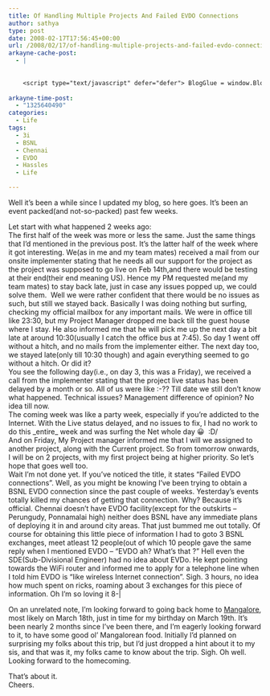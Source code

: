 ```yaml
---
title: Of Handling Multiple Projects And Failed EVDO Connections
author: sathya
type: post
date: 2008-02-17T17:56:45+00:00
url: /2008/02/17/of-handling-multiple-projects-and-failed-evdo-connections/
arkayne-cache-post:
  - |
    
    
    <script type="text/javascript" defer="defer"> BlogGlue = window.BlogGlue || window.Arkayne || {}; BlogGlue.baseurl = 'http://www.blogglue.com'; BlogGlue.go = function(e, a, cid, gid) { var id = a.getAttribute('id'); var orig = a.getAttribute('href'); var target = a.getAttribute('target'); var redir = [BlogGlue.baseurl, 'link', cid, gid, ''].join('/'); redir += '?ts=' + Math.random(); redir += '&amp;url=' + escape(a.href); a.setAttribute('href', redir); setTimeout('BlogGlue.restore("' + id + '", "' + orig + '")', 0); return true; }; BlogGlue.restore = function(id, orig) { var a = document.getElementById(id); if (a) a.setAttribute('href', orig); }; </script> <div class="blogglue_plugin" style="display:block;margin:5px 0px 20px 0px;"> <h3 class="blogglue-header blogglue-inner"> More From sathyabhat </h3> <ul class="blogglue-links blogglue-inner"> <li id="blogglue-inner-1"><a href="http://sathyabh.at/2008/01/19/my-laptop-chronicles-obtainingor-trying-to-obtain-a-bsnl-evdo-connection-part-1/?utm_source=BlogGlue_network&amp;utm_medium=BlogGlue_Plugin" id="blogglue-2947642" target="_parent" onclick="return BlogGlue.go(event, this, 2949791, 2947642);" title="My Laptop Chronicles: Obtaining(or trying to obtain) a BSNL EVDO connection Part 1 » My World">My Laptop Chronicles: Obtaining(or trying to obtain) a BSNL EVDO connection Part 1 » My World</a></li> <li id="blogglue-inner-2"><a href="http://sathyabh.at/2009/02/24/3-months-and-more-to-come/?utm_source=BlogGlue_network&amp;utm_medium=BlogGlue_Plugin" id="blogglue-2942142" target="_parent" onclick="return BlogGlue.go(event, this, 2949791, 2942142);" title="3 Months… And More to Come! » My World">3 Months… And More to Come! » My World</a></li> <li id="blogglue-inner-3"><a href="http://sathyabh.at/2008/01/27/the-week-that-was/?utm_source=BlogGlue_network&amp;utm_medium=BlogGlue_Plugin" id="blogglue-2947644" target="_parent" onclick="return BlogGlue.go(event, this, 2949791, 2947644);" title="The week that was » My World">The week that was » My World</a></li> </ul> <div class="blogglue-footer" style="margin:10px 0px;display:block !important"> <a href="http://www.blogglue.com/12928-ab7e24be6f12e678fc1a468df18f3f3f/?utm_source=BlogGlue%20Plugin&amp;utm_medium=Recommend&amp;utm_campaign=Plugin&amp;coupon=SATHYABHAT&amp;blogglue_page=2949791" target="_blank" style="text-decoration:none !important;"> <img src="http://www.gravatar.com/avatar.php?default=%2F%2Fs3.amazonaws.com%2Farkayne-media%2Fimg%2Fprofile%2Fdefault_sm.png&amp;size=24&amp;gravatar_id=1375f202e61682cc4963295f4b0430dc" width="24" height="24" border="0" alt="Blog Margeting Related Posts Plugin For sathyabhat" style="display:inline;margin: 0 5px 0 10px; border:1px solid #AAA; width: 24px !important; height: 24px; !important;"/><span style="position:relative;top:-8px;font-family:'Trebuchet MS'; font-size: 0.8em;">Ask <strong>sathyabhat</strong> To Recommend Your Posts</span> </a> <img class="blogglue-hit" style="border:none;left:-9999px;position:absolute;" src="http://www.blogglue.com/widget/hit/2949791.GIF" border="0" alt="Blog Marketing Related Posts Plugin Counter" /> </div> </div>
    
arkayne-time-post:
  - "1325640490"
categories:
  - Life
tags:
  - 3i
  - BSNL
  - Chennai
  - EVDO
  - Hassles
  - Life

---
```

Well it&#8217;s been a while since I updated my blog, so here goes. It&#8217;s been an event packed(and not-so-packed) past few weeks.

Let start with what happened 2 weeks ago:  
The first half of the week was more or less the same. Just the same things that I&#8217;d mentioned in the previous post. It&#8217;s the latter half of the week where it got interesting. We(as in me and my team mates) received a mail from our onsite implementer stating that he needs all our support for the project as the project was supposed to go live on Feb 14th,and there would be testing at their end(their end meaning US). Hence my PM requested me(and my team mates) to stay back late, just in case any issues popped up, we could solve them.  Well we were rather confident that there would be no issues as such, but still we stayed back. Basically I was doing nothing but surfing, checking my official mailbox for any important mails. We were in office till like 23:30, but my Project Manager dropped me back till the guest house where I stay. He also informed me that he will pick me up the next day a bit late at around 10:30(usually I catch the office bus at 7:45). So day 1 went off without a hitch, and no mails from the implementer either. The next day too, we stayed late(only till 10:30 though) and again everything seemed to go without a hitch. Or did it?  
You see the following day(i.e., on day 3, this was a Friday), we received a call from the implementer stating that the project live status has been delayed by a month or so. All of us were like :-?? Till date we still don&#8217;t know what happened. Technical issues? Management difference of opinion? No idea till now.  
The coming week was like a party week, especially if you&#8217;re addicted to the Internet. With the Live status delayed, and no issues to fix, I had no work to do this \_entire\_ week and was surfing the Net whole day 😀  \:D/  
And on Friday, My Project manager informed me that I will we assigned to another project, along with the Current project. So from tomorrow onwards, I will be on 2 projects, with my first project being at higher priority. So let&#8217;s hope that goes well too.  
Wait I&#8217;m not done yet. If you&#8217;ve noticed the title, it states &#8220;Failed EVDO connections&#8221;. Well, as you might be knowing I&#8217;ve been trying to obtain a BSNL EVDO connection since the past couple of weeks. Yesterday&#8217;s events totally killed my chances of getting that connection. Why? Because it&#8217;s official. Chennai doesn&#8217;t have EVDO facility(except for the outskirts &#8211; Perungudy, Ponnamalai high) neither does BSNL have any immediate plans of deploying it in and around city areas. That just bummed me out totally. Of course for obtaining this little piece of information I had to goto 3 BSNL exchanges, meet atleast 12 people(out of which 10 people gave the same reply when I mentioned EVDO &#8211; &#8220;EVDO ah? What&#8217;s that ?&#8221; Hell even the SDE(Sub-Divisional Engineer) had no idea about EVDo. He kept pointing towards the WiFi router and informed me to apply for a telephone line when I told him EVDO is &#8220;like wireless Internet connection&#8221;. Sigh. 3 hours, no idea how much spent on ricks, roaming about 3 exchanges for this piece of information. Oh I&#8217;m so loving it 8-|

On an unrelated note, I&#8217;m looking forward to going back home to [Mangalore][1], most likely on March 18th, just in time for my birthday on March 19th. It&#8217;s been nearly 2 months since I&#8217;ve been there, and I&#8217;m eagerly looking forward to it, to have some good ol&#8217; Mangalorean food. Initially I&#8217;d planned on surprising my folks about this trip, but I&#8217;d just dropped a hint about it to my sis, and that was it, my folks came to know about the trip. Sigh. Oh well. Looking forward to the homecoming.

That&#8217;s about it.  
Cheers.

 [1]: http://en.wikipedia.org/wiki/Mangalore